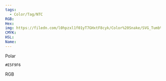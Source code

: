 ```yaml
---
tags:
  - Color/Tag/NTC
RGB:
Hex:
img: https://filedn.com/l0hpzxl1f01yT7GHxtF8cyk/Color%20Snake/SVG_Tumb%20Mass%20No%20Name/E5F9F6.svg
CMYK:
HSL:
Name:
---
```

Polar
```palette
#E5F9F6
```
RGB
